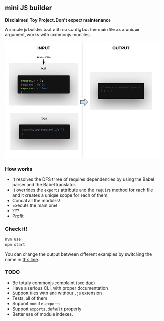 ## mini JS builder

**Disclaimer! Toy Project. Don't expect maintenance**

A simple js builder tool with no config but the main file as a unique argument, works with commonjs modules.

![Example about how works](./docs/example-output.jpg)

### How works

* It resolves the DFS three of requires dependencies by using the Babel parser and the Babel translator.
* It overrides the `exports` attribute and the `require` method for each file and it creates a unique scope for each of them.
* Concat all the modules!
* Execute the main one!
* ???
* Profit

### Check it!

```js
nvm use
npm start
```

You can change the output between different examples by switching the name in [this line](https://github.com/frankcortes/mini-js-builder/blob/main/src/index.js#L33).

### TODO
* Be totally commonjs complaint (see [doc](http://wiki.commonjs.org/wiki/Modules/1.1))
* Have a serious CLI, with proper documentation
* Support files with and without `.js` extension
* Tests, all of them
* Support `module.exports`
* Support `exports.default` properly
* Better use of module indexes.
